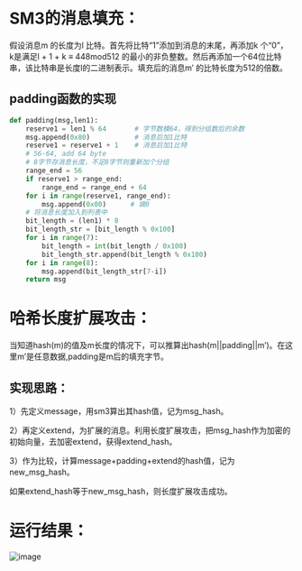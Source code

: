 # SM3的消息填充：
   假设消息m 的长度为l 比特。首先将比特“1”添加到消息的末尾，再添加k 个“0”， k是满足l + 1 + k ≡ 448mod512 的最小的非负整数。然后再添加一个64位比特串，该比特串是长度l的二进制表示。填充后的消息m′ 的比特长度为512的倍数。
## padding函数的实现
```python
def padding(msg,len1):
    reserve1 = len1 % 64       # 字节数模64，得到分组数后的余数
    msg.append(0x80)           # 消息后加1比特
    reserve1 = reserve1 + 1    # 消息后加1比特
    # 56-64, add 64 byte
    # 8字节存消息长度，不足8字节则重新加个分组
    range_end = 56
    if reserve1 > range_end:
        range_end = range_end + 64
    for i in range(reserve1, range_end):
        msg.append(0x00)      # 填0
    # 将消息长度加入到列表中
    bit_length = (len1) * 8
    bit_length_str = [bit_length % 0x100]
    for i in range(7):
        bit_length = int(bit_length / 0x100)
        bit_length_str.append(bit_length % 0x100)
    for i in range(8):
        msg.append(bit_length_str[7-i])
    return msg
```
# 哈希长度扩展攻击：
当知道hash(m)的值及m长度的情况下，可以推算出hash(m||padding||m’)。在这里m’是任意数据,padding是m后的填充字节。
## 实现思路：
1）先定义message，用sm3算出其hash值，记为msg_hash。

2）再定义extend，为扩展的消息。利用长度扩展攻击，把msg_hash作为加密的初始向量，去加密extend，获得extend_hash。

3）作为比较，计算message+padding+extend的hash值，记为new_msg_hash。

如果extend_hash等于new_msg_hash，则长度扩展攻击成功。
# 运行结果：
![image](https://github.com/hhh0125/-/assets/139990267/c5ca9762-148b-41cd-8ea8-43dcf0d53daf)

